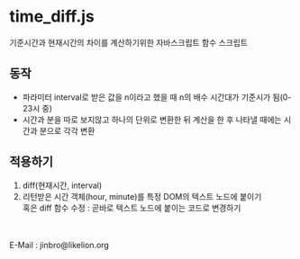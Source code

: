 time_diff.js
============
기준시간과 현재시간의 차이를 계산하기위한 자바스크립트 함수 스크립트


동작
------
* 파라미터 interval로 받은 값을 n이라고 했을 때 n의 배수 시간대가 기준시가 됨(0-23시 중)
* 시간과 분을 따로 보지않고 하나의 단위로 변환한 뒤 계산을 한 후 나타낼 때에는 시간과 분으로 각각 변환




적용하기
------
1. diff(현재시간, interval)
2. 리턴받은 시간 객체(hour, minute)를 특정 DOM의 텍스트 노드에 붙이기<br />
   혹은 diff 함수 수정 : 곧바로 텍스트 노드에 붙이는 코드로 변경하기
<br />
<br />
E-Mail : jinbro@likelion.org
